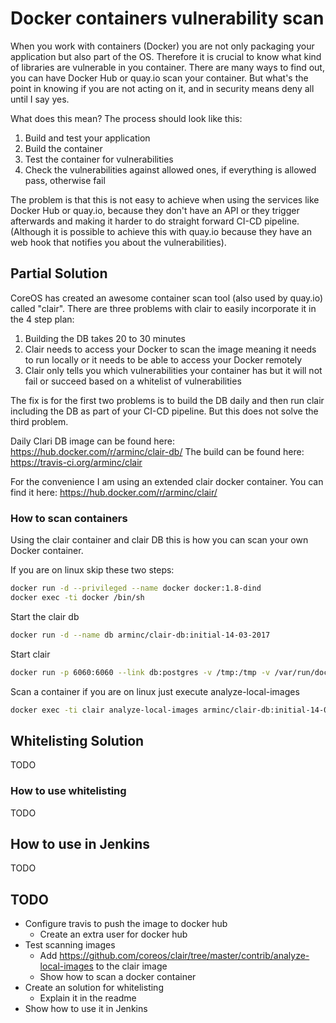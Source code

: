 # Docker containers vulnerability scan

When you work with containers (Docker) you are not only packaging your application but also part of the OS. Therefore it is crucial to know what kind of libraries are vulnerable in you container. There are many ways to find out, you can have Docker Hub or quay.io scan your container. But what's the point in knowing if you are not acting on it, and in security means deny all until I say yes.

What does this mean? The process should look like this:

1. Build and test your application
1. Build the container
1. Test the container for vulnerabilities
1. Check the vulnerabilities against allowed ones, if everything is allowed pass, otherwise fail

The problem is that this is not easy to achieve when using the services like Docker Hub or quay.io, because they don't have an API or they trigger afterwards and making it harder to do straight forward CI-CD pipeline. (Although it is possible to achieve this with quay.io because they have an web hook that notifies you about the vulnerabilities).

## Partial Solution

CoreOS has created an awesome container scan tool (also used by quay.io) called "clair". There are three problems with clair to easily incorporate it in the 4 step plan:

1. Building the DB takes 20 to 30 minutes
1. Clair needs to access your Docker to scan the image meaning it needs to run locally or it needs to be able to access your Docker remotely
1. Clair only tells you which vulnerabilities your container has but it will not fail or succeed based on a whitelist of vulnerabilities

The fix is for the first two problems is to build the DB daily and then run clair including the DB as part of your CI-CD pipeline. But this does not solve the third problem.

Daily Clari DB image can be found here: https://hub.docker.com/r/arminc/clair-db/
The build can be found here: https://travis-ci.org/arminc/clair

For the convenience I am using an extended clair docker container.
You can find it here: https://hub.docker.com/r/arminc/clair/

### How to scan containers

Using the clair container and clair DB this is how you can scan your own Docker container.

If you are on linux skip these two steps:

```bash
docker run -d --privileged --name docker docker:1.8-dind
docker exec -ti docker /bin/sh
```

Start the clair db

```bash
docker run -d --name db arminc/clair-db:initial-14-03-2017
```

Start clair

```bash
docker run -p 6060:6060 --link db:postgres -v /tmp:/tmp -v /var/run/docker.sock:/var/run/docker.sock -d --name clair arminc/clair:v2.0.0-rc.0
```

Scan a container if you are on linux just execute analyze-local-images

```bash
docker exec -ti clair analyze-local-images arminc/clair-db:initial-14-03-2017
```


## Whitelisting Solution

TODO

### How to use whitelisting

TODO

## How to use in Jenkins

TODO

## TODO

* Configure travis to push the image to docker hub
  * Create an extra user for docker hub
* Test scanning images
  * Add https://github.com/coreos/clair/tree/master/contrib/analyze-local-images to the clair image
  * Show how to scan a docker container
* Create an solution for whitelisting
  * Explain it in the readme
* Show how to use it in Jenkins